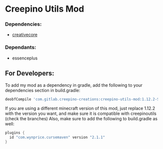 # Creepino Utils Mod

### Dependencies: 
- [creativecore](https://www.curseforge.com/minecraft/mc-mods/creativecore)

### Dependants:
- essenceplus

## For Developers:
To add my mod as a dependency in gradle, add the following to your dependencies section in build.gradle:

```gradle
deobfCompile 'com.gitlab.creepino-creations:creepino-utils-mod:1.12.2-SNAPSHOT'

```
If you are using a different minecraft version of this mod, just replace 1.12.2 with the version you want, and make sure it is compatible with creepinoutils (check the branches)
Also, make sure to add the following to build.gradle as well:

```gradle
plugins {
  id "com.wynprice.cursemaven" version "2.1.1"
}
```
